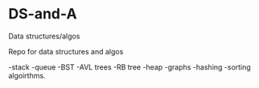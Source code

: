 # DS-and-A
Data structures/algos

Repo for data structures and algos

-stack
-queue
-BST
-AVL trees
-RB tree
-heap
-graphs
-hashing
-sorting algoirthms.
